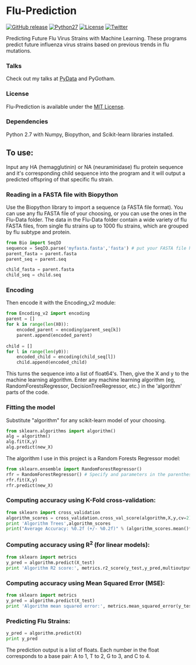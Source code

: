 # Flu-Prediction
[![GitHub release](https://img.shields.io/badge/release-v2.1-brightgreen.svg)](https://github.com/RK900/Flu-Prediction/releases)
[![Python27](https://img.shields.io/badge/python-2.7-blue.svg)](https://www.python.org/download/releases/2.7/)
[![License](https://img.shields.io/cocoapods/l/EasyQL.svg?style=flat)](https://github.com/RK900/Flu-Prediction/blob/master/LICENSE.txt)
[![Twitter](https://img.shields.io/badge/twitter-@RohanKoodli-blue.svg?style=flat)](http://twitter.com/RohanKoodli)

Predicting Future Flu Virus Strains with Machine Learning. 
These programs predict future influenza virus strains based on previous trends in flu mutations.

### Talks
Check out my talks at <a href="https://www.youtube.com/watch?v=j325KOyV-hI">PyData</a> and PyGotham.

### License
Flu-Prediction is available under the [MIT License](https://github.com/RK900/Flu-Prediction/blob/master/LICENSE.txt).

### Dependencies
Python 2.7 with Numpy, Biopython, and Scikit-learn libraries installed.

## To use:
Input any HA (hemagglutinin) or NA (neuraminidase) flu protein sequence and it's corresponding child sequence into the program and it will output a predicted offspring of that specific flu strain.

### Reading in a FASTA file with Biopython
Use the Biopython library to import a sequence (a FASTA file format). You can use any flu FASTA file of your choosing, or you can use the ones in the Flu-Data folder. The data in the Flu-Data folder contain a wide variety of flu FASTA files, from single flu strains up to 1000 flu strains, which are grouped by flu subtype and protein.

```python
from Bio import SeqIO
sequence = SeqIO.parse('myfasta.fasta','fasta') # put your FASTA file here
parent_fasta = parent.fasta 
parent_seq = parent.seq

child_fasta = parent.fasta 
child_seq = child.seq
```

### Encoding
Then encode it with the Encoding_v2 module:
```python
from Encoding_v2 import encoding
parent = []
for k in range(len(X0)):
    encoded_parent = encoding(parent_seq[k])
    parent.append(encoded_parent)
    
child = []
for l in range(len(y0)):
    encoded_child = encoding(child_seq[l])
    child.append(encoded_child)
```
This turns the sequence into a list of float64's.
Then, give the X and y to the machine learning algorithm.
Enter any machine learning algorithm (eg, RandomForestsRegressor, DecisionTreeRegressor, etc.) in the 'algorithm' parts of the code.

### Fitting the model
Substitute "algorithm" for any scikit-learn model of your choosing.
```python
from sklearn.algorithms import algorithm()
alg = algorithm()
alg.fit(X,y)
alg.predict(new_X)
```
The algorithm I use in this project is a Random Forests Regressor model:
```python
from sklearn.ensemble import RandomForestRegressor()
rfr = RandomForestRegressor() # Specify and parameters in the parenthesis
rfr.fit(X,y)
rfr.predict(new_X)
```

### Computing accuracy using K-Fold cross-validation:
```python
from sklearn import cross_validation
algorithm_scores = cross_validation.cross_val_score(algorithm,X,y,cv=2)
print 'Algorithm Trees',algorithm_scores
print("Average Accuracy: %0.2f (+/- %0.2f)" % (algorithm_scores.mean()*100, algorithm_scores.std() *100))
```

### Computing accuracy using R<sup>2</sup> (for linear models):
```python
from sklearn import metrics
y_pred = algorithm.predict(X_test)
print 'Algorithm R2 score:', metrics.r2_score(y_test,y_pred,multioutput='variance_weighted')
```

### Computing accuracy using Mean Squared Error (MSE):
```python
from sklearn import metrics
y_pred = algorithm.predict(X_test)
print 'Algorithm mean squared error:', metrics.mean_squared_error(y_test,y_pred,multioutput='variance_weighted')
```
### Predicting Flu Strains:
```python
y_pred = algorithm.predict(X)
print y_pred
```
The prediction output is a list of floats. Each number in the float corresponds to a base pair:
A to 1, T to 2, G to 3, and C to 4.
